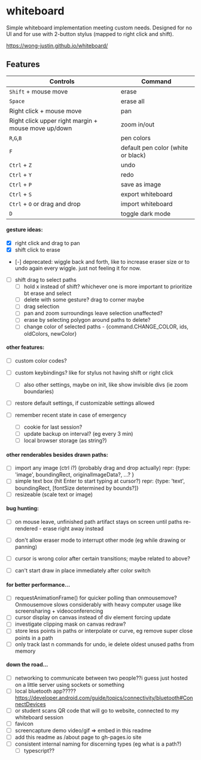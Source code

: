 # whiteboard

Simple whiteboard implementation meeting custom needs.
Designed for no UI and for use with 2-button stylus (mapped to right click and shift).

https://wong-justin.github.io/whiteboard/

## Features

| Controls                                             | Command                            |
|------------------------------------------------------|------------------------------------|
| `Shift` + mouse move                                 | erase                              |
| `Space`                                              | erase all                          |
| Right click + mouse move                             | pan                                |
| Right click upper right margin + mouse move up/down  | zoom in/out                        |
| `R`,`G`,`B`                                          | pen colors                         |
| `F`                                                  | default pen color (white or black) |
| `Ctrl` + `Z`                                         | undo                               |
| `Ctrl` + `Y`                                         | redo                               |
| `Ctrl` + `P`                                         | save as image                      |
| `Ctrl` + `S`                                         | export whiteboard                  |
| `Ctrl` + `O` or drag and drop                        | import whiteboard                  |
| `D`                                                  | toggle dark mode                   |


#### gesture ideas:
- [x] right click and drag to pan
- [x] shift click to erase

- [-] deprecated: wiggle back and forth, like to increase eraser size or to undo again every wiggle. just not feeling it for now.

- [ ] shift drag to select paths
    - [ ] hold x instead of shift? whichever one is more important to prioritize bt erase and select
    - [ ] delete with some gesture? drag to corner maybe
    - [ ] drag selection
    - [ ] pan and zoom surroundings leave selection unaffected?
    - [ ] erase by selecting polygon around paths to delete?
    - [ ] change color of selected paths - {command.CHANGE_COLOR, ids, oldColors, newColor}

#### other features:
- [ ] custom color codes?

- [ ] custom keybindings? like for stylus not having shift or right click
    - [ ] also other settings, maybe on init, like show invisible divs (ie zoom boundaries)

- [ ] restore default settings, if customizable settings allowed
- [ ] remember recent state in case of emergency
    - [ ] cookie for last session?
    - [ ] update backup on interval? (eg every 3 min)
    - [ ] local browser storage (as string?)

#### other renderables besides drawn paths:
- [ ] import any image (ctrl i?) (probably drag and drop actually) repr: {type: 'image', boundingRect, originalImageData?, ...? }
- [ ] simple text box (hit Enter to start typing at cursor?) repr: {type: 'text', boundingRect, [fontSize determined by bounds?]}
- [ ] resizeable (scale text or image)

#### bug hunting:
- [ ] on mouse leave, unfinished path artifact stays on screen until paths re-rendered - erase right away instead
- [ ] don't allow eraser mode to interrupt other mode (eg while drawing or panning)
- [ ] cursor is wrong color after certain transitions; maybe related to above?
- [ ] can't start draw in place immediately after color switch


#### for better performance...
- [ ] requestAnimationFrame() for quicker polling than onmousemove? Onmousemove slows considerably with heavy computer usage like screensharing + videoconferencing
- [ ] cursor display on canvas instead of div element forcing update
- [ ] investigate clipping mask on canvas redraw?
- [ ] store less points in paths or interpolate or curve, eg remove super close points in a path
- [ ] only track last n commands for undo, ie delete oldest unused paths from memory

#### down the road...
- [ ] networking to communicate between two people??i guess just hosted on a little server using sockets or something
- [ ] local bluetooth app?????
    https://developer.android.com/guide/topics/connectivity/bluetooth#ConnectDevices
- [ ] or student scans QR code that will go to website, connected to my whiteboard session
- [ ] favicon
- [ ] screencapture demo video/gif => embed in this readme
- [ ] add this readme as /about page to gh-pages.io site
- [ ] consistent internal naming for discerning types (eg what is a path?)
    - [ ] typescript??

